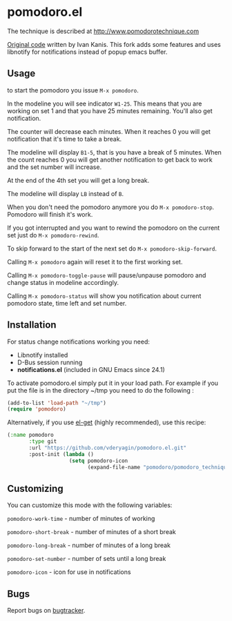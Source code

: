 # pomodoro.el #

The technique is described at http://www.pomodorotechnique.com

[Original code](http://kanis.fr/hg/lisp/ivan/pomodoro.el) written by Ivan
Kanis. This fork adds some features and uses libnotify for notifications
instead of popup emacs buffer.

## Usage ##

to start the pomodoro you issue `M-x pomodoro`.

In the modeline you will see indicator `W1-25`. This means that you are
working on set 1 and that you have 25 minutes remaining. You'll also get
notification.

The counter will decrease each minutes. When it reaches 0 you will get
notification that it's time to take a break.

The modeline will display `B1-5`, that is you have a break of 5 minutes. When
the count reaches 0 you will get another notification to get back to work and
the set number will increase.

At the end of the 4th set you will get a long break.

The modeline will display `LB` instead of `B`.

When you don't need the pomodoro anymore you do `M-x pomodoro-stop`. Pomodoro
will finish it's work.

If you got interrupted and you want to rewind the pomodoro on the current set
just do `M-x pomodoro-rewind`.

To skip forward to the start of the next set do `M-x pomodoro-skip-forward`.

Calling `M-x pomodoro` again will reset it to the first working set.

Calling `M-x pomodoro-toggle-pause` will pause/unpause pomodoro and change
status in modeline accordingly.

Calling `M-x pomodoro-status` will show you notification about current
pomodoro state, time left and set number.

## Installation ##

For status change notifications working you need:

* Libnotify installed
* D-Bus session running
* **notifications.el** (included in GNU Emacs since 24.1)

To activate pomodoro.el simply put it in your load path. For example if you
put the file is in the directory ~/tmp you need to do the following :

``` lisp
(add-to-list 'load-path "~/tmp")
(require 'pomodoro)
```

Alternatively, if you use [el-get](https://github.com/dimitri/el-get) (highly
recommended), use this recipe:

``` lisp
(:name pomodoro
       :type git
       :url "https://github.com/vderyagin/pomodoro.el.git"
       :post-init (lambda ()
                    (setq pomodoro-icon
                          (expand-file-name "pomodoro/pomodoro_technique.png" el-get-dir))))
```

## Customizing ##

You can customize this mode with the following variables:

`pomodoro-work-time` - number of minutes of working

`pomodoro-short-break` - number of minutes of a short break

`pomodoro-long-break` - number of minutes of a long break

`pomodoro-set-number` - number of sets until a long break

`pomodoro-icon` - icon for use in notifications

## Bugs ##

Report bugs on [bugtracker](https://github.com/vderyagin/pomodoro.el/issues).
